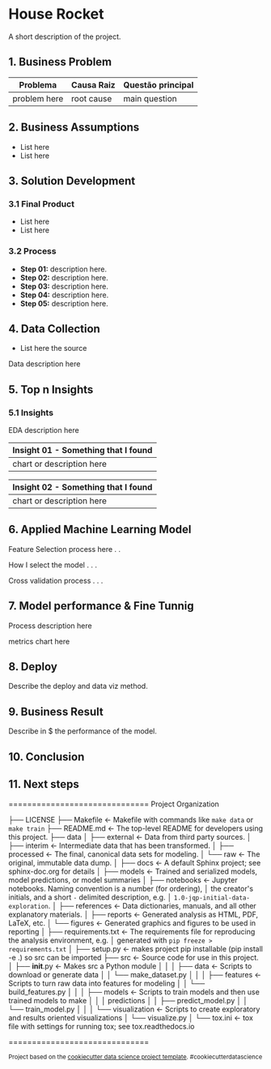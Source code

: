 House Rocket
==============================

A short description of the project.

## 1. Business Problem



| Problema | Causa Raiz | Questão principal |
| --- | --- | --- |
| problem here | root cause | main question |


## 2. Business Assumptions
- List here
- List here

## 3. Solution Development
### 3.1 Final Product
- List here
- List here

### 3.2 Process

* **Step 01:** description here.
* **Step 02:** description here.
* **Step 03:** description here.
* **Step 04:** description here.
* **Step 05:** description here.

## 4. Data Collection
- List here the source

Data description here

## 5. Top n Insights
### 5.1 Insights

EDA description here


| **Insight 01 - Something that I found** |
| --- |
| chart or description here |

| **Insight 02 - Something that I found** |
| --- |
| chart or description here |

## 6. Applied Machine Learning Model

Feature Selection process here
.
.

How I select the model
.
.
.

Cross validation process
.
.
.


## 7. Model performance & Fine Tunnig

Process description here

metrics chart here


## 8. Deploy

Describe the deploy and data viz method.

## 9. Business Result

Describe in $ the performance of the model.

## 10. Conclusion

## 11. Next steps

==============================
Project Organization

├── LICENSE
├── Makefile           <- Makefile with commands like `make data` or `make train`
├── README.md          <- The top-level README for developers using this project.
├── data
│   ├── external       <- Data from third party sources.
│   ├── interim        <- Intermediate data that has been transformed.
│   ├── processed      <- The final, canonical data sets for modeling.
│   └── raw            <- The original, immutable data dump.
│
├── docs               <- A default Sphinx project; see sphinx-doc.org for details
│
├── models             <- Trained and serialized models, model predictions, or model summaries
│
├── notebooks          <- Jupyter notebooks. Naming convention is a number (for ordering),
│                         the creator's initials, and a short `-` delimited description, e.g.
│                         `1.0-jqp-initial-data-exploration`.
│
├── references         <- Data dictionaries, manuals, and all other explanatory materials.
│
├── reports            <- Generated analysis as HTML, PDF, LaTeX, etc.
│   └── figures        <- Generated graphics and figures to be used in reporting
│
├── requirements.txt   <- The requirements file for reproducing the analysis environment, e.g.
│                         generated with `pip freeze > requirements.txt`
│
├── setup.py           <- makes project pip installable (pip install -e .) so src can be imported
├── src                <- Source code for use in this project.
│   ├── __init__.py    <- Makes src a Python module
│   │
│   ├── data           <- Scripts to download or generate data
│   │   └── make_dataset.py
│   │
│   ├── features       <- Scripts to turn raw data into features for modeling
│   │   └── build_features.py
│   │
│   ├── models         <- Scripts to train models and then use trained models to make
│   │   │                 predictions
│   │   ├── predict_model.py
│   │   └── train_model.py
│   │
│   └── visualization  <- Scripts to create exploratory and results oriented visualizations
│       └── visualize.py
│
└── tox.ini            <- tox file with settings for running tox; see tox.readthedocs.io

==============================

<p><small>Project based on the <a target="_blank" href="https://drivendata.github.io/cookiecutter-data-science/">cookiecutter data science project template</a>. #cookiecutterdatascience</small></p>
